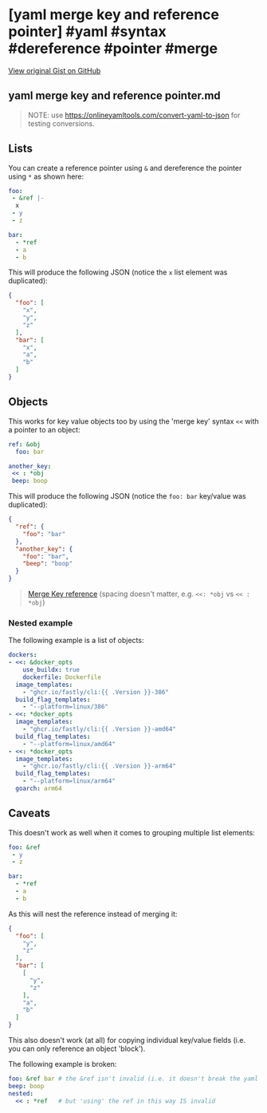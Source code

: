# [yaml merge key and reference pointer] #yaml #syntax #dereference #pointer #merge

[View original Gist on GitHub](https://gist.github.com/Integralist/5438adc0f4862c809264e1d151560563)

## yaml merge key and reference pointer.md

> NOTE: use https://onlineyamltools.com/convert-yaml-to-json for testing conversions.

## Lists

You can create a reference pointer using `&` and dereference the pointer using `*` as shown here:

```yaml
foo:
 - &ref |-
  x
 - y
 - z

bar:
  - *ref
  - a
  - b
```

This will produce the following JSON (notice the `x` list element was duplicated):

```json
{
  "foo": [
    "x",
    "y",
    "z"
  ],
  "bar": [
    "x",
    "a",
    "b"
  ]
}
```

## Objects

This works for key value objects too by using the 'merge key' syntax `<<` with a pointer to an object:

```yaml
ref: &obj
  foo: bar

another_key:
 << : *obj
 beep: boop
```

This will produce the following JSON (notice the `foo: bar` key/value was duplicated):

```json
{
  "ref": {
    "foo": "bar"
  },
  "another_key": {
    "foo": "bar",
    "beep": "boop"
  }
}
```

> [Merge Key reference](https://yaml.org/type/merge.html) (spacing doesn't matter, e.g. `<<: *obj` vs `<< : *obj`)

### Nested example

The following example is a list of objects:

```yaml
dockers:
- <<: &docker_opts
    use_buildx: true
    dockerfile: Dockerfile
  image_templates:
    - "ghcr.io/fastly/cli:{{ .Version }}-386"
  build_flag_templates:
    - "--platform=linux/386"
- <<: *docker_opts
  image_templates:
    - "ghcr.io/fastly/cli:{{ .Version }}-amd64"
  build_flag_templates:
    - "--platform=linux/amd64"
- <<: *docker_opts
  image_templates:
    - "ghcr.io/fastly/cli:{{ .Version }}-arm64"
  build_flag_templates:
    - "--platform=linux/arm64"
  goarch: arm64
```

## Caveats

This doesn't work as well when it comes to grouping multiple list elements:

```yaml
foo: &ref
 - y
 - z

bar:
  - *ref
  - a
  - b
```

As this will nest the reference instead of merging it:

```json
{
  "foo": [
    "y",
    "z"
  ],
  "bar": [
    [
      "y",
      "z"
    ],
    "a",
    "b"
  ]
}
```

This also doesn't work (at all) for copying individual key/value fields (i.e. you can only reference an object 'block').

The following example is broken:

```yaml
foo: &ref bar # the &ref isn't invalid (i.e. it doesn't break the yaml parser)
beep: boop
nested:
  << : *ref   # but 'using' the ref in this way IS invalid
```

